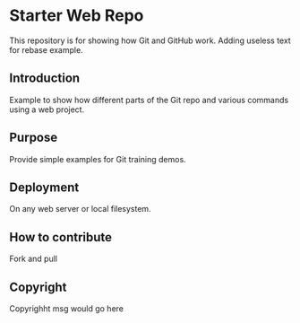 # Starter Web Repo

This repository is for showing how Git and GitHub work. Adding useless
text for rebase example.

## Introduction

Example to show how different parts of the Git repo and
various commands using a web project.

## Purpose

Provide simple examples for Git training demos.

## Deployment

On any web server or local filesystem.

## How to contribute

Fork and pull

## Copyright

Copyrighht msg would go here

